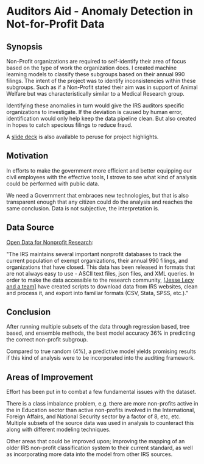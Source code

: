 # Auditors Aid - Anomaly Detection in Not-for-Profit Data

## Synopsis
Non-Profit organizations are required to self-identify their area of focus based on the type of work 
the organization does. I created machine learning models to classify these subgroups based on their annual 990 
filings. The intent of the project was to identify inconsistencies within these subgroups. Such as if a Non-Profit stated their aim was in support of Animal Welfare but was characteristically similar to a Medical Research group.

Identifying these anomalies in turn would give the IRS auditors specific organizations to investigate. 
If the deviation is caused by human error, identification would only help keep the data pipeline clean. But also created in hopes
to catch specious filings to reduce fraud.

A [slide deck](https://github.com/Socjon/AuditorsAid/blob/master/Another%20tool%20for%20Auditors.pdf) is also available 
to peruse for project highlights.

## Motivation

In efforts to make the government more efficient and better equipping our civil employees
with the effective tools, I strove to see what kind of analysis could be performed with public data.

We need a Government that embraces new technologies, but that is also transparent enough that any
citizen could do the analysis and reaches the same conclusion. Data is not subjective, the interpretation is. 

## Data Source
[Open Data for Nonprofit Research](https://github.com/lecy/Open-Data-for-Nonprofit-Research):

"The IRS maintains several important nonprofit databases to track the current population 
of exempt organizations, their annual 990 filings, and organizations that have closed. 
This data has been released in formats that are not always easy to use - ASCII text files,
json files, and XML queries. In order to make the data accessible to the research 
community, [[Jesse Lecy and a team]](https://lecy.github.io/Open-Data-for-Nonprofit-Research/)
have created scripts to download data from IRS websites, clean and process it, and export into familiar formats (CSV, Stata, SPSS, etc.)."
 

## Conclusion

After running multiple subsets of the data through regression based, tree based, and ensemble
methods, the best model accuracy 36% in predicting the correct non-profit subgroup.

Compared to true random (4%), a predictive model yields promising results if this kind of analysis
were to be incorporated into the auditing framework. 

## Areas of Improvement
Effort has been put in to combat a few fundamental issues with the dataset.

There is a class imbalance problem, e.g. there are more non-profits active in the 
in Education sector than active non-profits involved in the International, Foreign Affairs, and National Security
sector by a factor of 8, etc, etc. Multiple subsets of the source data was used in analysis to counteract this along with
different modeling techniques.

Other areas that could be improved upon; improving the mapping of an older IRS non-profit
classification system to their current standard, as well as incorporating more data into the model from other IRS sources.
